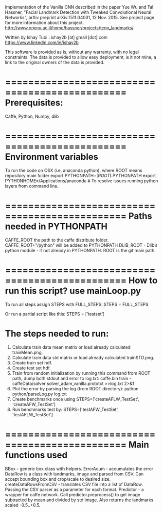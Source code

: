Implementation of the Vanilla CNN described in the paper
Yue Wu and Tal Hassner, "Facial Landmark Detection with Tweaked Convolutional Neural Networks", arXiv preprint arXiv:1511.04031, 12 Nov. 2015. See project page for more information about this project.
http://www.openu.ac.il/home/hassner/projects/tcnn_landmarks/

Written by Ishay Tubi : ishay2b [at] gmail [dot] com       https://www.linkedin.com/in/ishay2b

This software is provided as is, without any warranty, with no legal constraints.
The data is provided to allow easy deployment, is it not mine, a link to the original owners of the data is provided.

===============================================
Prerequisites:
===============================================
Caffe, Python, Numpy, dlib


===============================================
Environment variables
===============================================
To run the code on OSX (i.e. anaconda python), where ROOT means repository main folder
export PYTHONPATH=$(ROOT):$PYTHONPATH
export PYTHONHOME=/Applications/anaconda # To resolve issues running python layers from command line.

===============================================
Paths needed in PYTHONPATH
===============================================
CAFFE_ROOT the path to the caffe distribute folder. CAFFE_ROOT+"/python" will be added to PYTHONPATH
DLIB_ROOT - Dlib’s python module - if not already in PYTHONPATH.
ROOT is the git main path.

===============================================
How to run this script? use mainLoop.py
===============================================
To run all steps assign STEPS with FULL_STEPS:
STEPS   = FULL_STEPS

Or run a partial script like this:
STEPS   = ['testset']

The steps needed to run:
===============================================
1. Calculate train data mean matrix or load already calculated trainMean.png.
2. Calculate train data std matrix or load already calculated trainSTD.png.
3. Create train set hdf.
4. Create test set hdf.
5. Train from random initialization by running this command from ROOT path, dump both stdout and error to log.txt: 
    caffe.bin train -caffeData/solver solver_adam_vanilla.prototxt >>log.txt 2>&1
6. Plot the error by parsing the log (from ROOT directory):
    python python/parseLog.py log.txt
7. Create benchmarks once using STEPS=['createAFLW_TestSet', 'createAFW_TestSet']     
8. Run benchmarks test by: STEPS=['testAFW_TestSet', 'testAFLW_TestSet'] 

    
===============================================
Main functions used
===============================================
BBox - generic box class with helpers.
ErrorAcum - accumulates the error
DataRow is a class with landmarks, image and parsed from CSV. Can accept bounding box and crop/scale to desired size. 
createDataRowsFromCSV - translates CSV file into a list of DataRow. Passing the CSV parser as a parameter for each format. 
Predictor - a wrapper for caffe network.  Call predictor.preprocess() to get image subtracted by mean and divided by std image. Also returns the landmarks scaled -0.5..+0.5.









